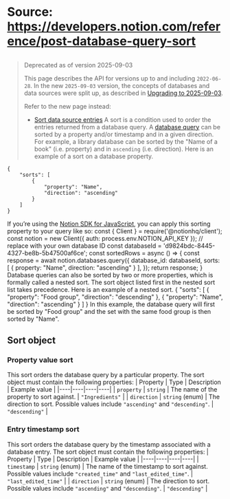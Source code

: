 # Source: https://developers.notion.com/reference/post-database-query-sort

> ##
>
> Deprecated as of version 2025-09-03
>
> This page describes the API for versions up to and including `2022-06-28`. In the new `2025-09-03` version, the concepts of databases and data sources were split up, as described in [Upgrading to 2025-09-03](/docs/upgrade-guide-2025-09-03).
>
> Refer to the new page instead:
>
> - [Sort data source entries](/reference/sort-data-source-entries)
A sort is a condition used to order the entries returned from a database query.
A [database query](/reference/post-database-query) can be sorted by a property and/or timestamp and in a given direction. For example, a library database can be sorted by the "Name of a book" (i.e. property) and in `ascending` (i.e. direction).
Here is an example of a sort on a database property.
```
{
    "sorts": [
        {
            "property": "Name",
            "direction": "ascending"
        }
    ]
}
```
If you’re using the [Notion SDK for JavaScript](https://github.com/makenotion/notion-sdk-js), you can apply this sorting property to your query like so:
    const { Client } = require('@notionhq/client');
    const notion = new Client({ auth: process.env.NOTION_API_KEY });
    // replace with your own database ID
    const databaseId = 'd9824bdc-8445-4327-be8b-5b47500af6ce';
    const sortedRows = async () => {
        const response = await notion.databases.query({
          database_id: databaseId,
          sorts: [
            {
              property: "Name",
              direction: "ascending"
              }
          ],
        });
      return response;
    }
Database queries can also be sorted by two or more properties, which is formally called a nested sort. The sort object listed first in the nested sort list takes precedence.
Here is an example of a nested sort.
    {
        "sorts": [
                    {
                "property": "Food group",
                "direction": "descending"
            },
            {
                "property": "Name",
                "direction": "ascending"
            }
        ]
    }
In this example, the database query will first be sorted by "Food group" and the set with the same food group is then sorted by "Name".
## Sort object
### Property value sort
This sort orders the database query by a particular property.
The sort object must contain the following properties:
| Property | Type | Description | Example value |
|----|----|----|----|
| `property` | `string` | The name of the property to sort against. | `"Ingredients"` |
| `direction` | `string` (enum) | The direction to sort. Possible values include `"ascending"` and `"descending"`. | `"descending"` |
### Entry timestamp sort
This sort orders the database query by the timestamp associated with a database entry.
The sort object must contain the following properties:
| Property | Type | Description | Example value |
|----|----|----|----|
| `timestamp` | `string` (enum) | The name of the timestamp to sort against. Possible values include `"created_time"` and `"last_edited_time"`. | `"last_edited_time"` |
| `direction` | `string` (enum) | The direction to sort. Possible values include `"ascending"` and `"descending"`. | `"descending"` |